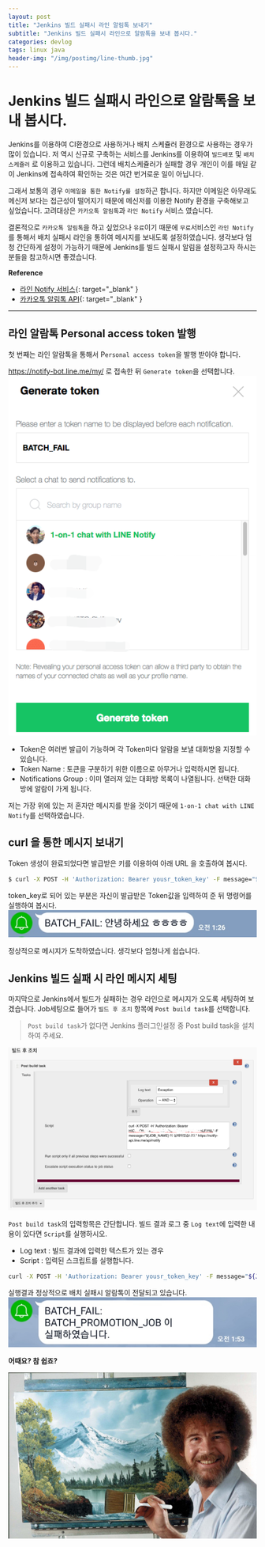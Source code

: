 ```yaml
---
layout: post
title: "Jenkins 빌드 실패시 라인 알림톡 보내기"
subtitle: "Jenkins 빌드 실패시 라인으로 알람톡을 보내 봅시다."
categories: devlog
tags: linux java
header-img: "/img/postimg/line-thumb.jpg"
---
```


# Jenkins 빌드 실패시 라인으로 알람톡을 보내 봅시다.
Jenkins를 이용하여 CI환경으로 사용하거나 배치 스케쥴러 환경으로 사용하는 경우가 많이 있습니다. 저 역시 신규로 구축하는 서비스를 Jenkins를 이용하여 `빌드배포` 및 `배치스케쥴러` 로 이용하고 있습니다. 그런데 배치스케쥴러가 실패할 경우 개인이 이를 매일 같이 Jenkins에 접속하여 확인하는 것은 여간 번거로운 일이 아닙니다.

그래서 보통의 경우 `이메일을 통한 Notify를 설정`하곤 합니다. 하지만 이메일은 아무래도 메신저 보다는 접근성이 떨어지기 때문에 메신저를 이용한 Notify 환경을 구축해보고 싶었습니다. 고려대상은 `카카오톡 알림톡`과 `라인 Notify` 서비스 였습니다. 

결론적으로 `카카오톡 알림톡`을 하고 싶었으나 `유료`이기 때문에 `무료`서비스인 `라인 Notify`를 통해서 배치 실패시 라인을 통하여 메시지를 보내도록 설정하였습니다. 생각보다 엄청 간단하게 설정이 가능하기 때문에 Jenkins를 빌드 실패시 알림을 설정하고자 하시는 분들을 참고하시면 좋겠습니다.


**Reference**
- [라인 Notify 서비스](https://engineering.linecorp.com/ko/blog/detail/88){: target="_blank" }
- [카카오톡 알림톡 API](https://www.apistore.co.kr/api/apiProviderGuide.do?service_seq=558){: target="_blank" }

*** 

## 라인 알람톡 Personal access token 발행
첫 번째는 라인 알람톡을 통해서 P`ersonal access token`을 발행 받아야 합니다.

https://notify-bot.line.me/my/ 로 접속한 뒤 `Generate token`을 선택합니다.
![](/assets/img/postimg/2018-09/2018-09-22-line.png)

- Token은 여러번 발급이 가능하며 각 Token마다 알람을 보낼 대화방을 지정할 수 있습니다.
- Token Name : 토큰을 구분하기 위한 이름으로 아무거나 입력하시면 됩니다.
- Notifications Group : 이미 열러져 있는 대화방 목록이 나열됩니다. 선택한 대화방에 알람이 가게 됩니다. 

저는 가장 위에 있는 저 혼자만 메시지를 받을 것이기 때문에 `1-on-1 chat with LINE Notify`를 선택하였습니다.

## curl 을 통한 메시지 보내기
Token 생성이 완료되었다면 발급받은 키를 이용하여 아래 URL 을 호출하여 봅시다.

```sh
$ curl -X POST -H 'Authorization: Bearer yousr_token_key' -F message="안녕하세요 ㅎㅎㅎ" https://notify-api.line.me/api/notify
```
token_key로 되어 있는 부분은 자신이 발급받은 Token값을 입력하여 준 뒤 명령어를 실행하여 봅시다.
![](/assets/img/postimg/2018-09/2018-09-22-line2.jpg)

정상적으로 메시지가 도착하였습니다. 생각보다 엄청나게 쉽습니다.

## Jenkins 빌드 실패 시 라인 메시지 세팅
마지막으로 Jenkins에서 빌드가 실패하는 경우 라인으로 메시지가 오도록 세팅하여 보겠습니다. 
Job세팅으로 들어가 `빌드 후 조치` 항목에 `Post build task`를 선택합니다.
>`Post build task`가 없다면 Jenkins 플러그인설정 중 Post build task을 설치하여 주세요.

![](/assets/img/postimg/2018-09/2018-09-22-line3.png)

`Post build task`의 입력항목은 간단합니다. 빌드 결과 로그 중 `Log text`에 입력한 내용이 있다면 `Script`를 실행하시오.
- Log text : 빌드 결과에 입력한 텍스트가 있는 경우
- Script : 입력된 스크립트를 실행합니다.

```sh
curl -X POST -H 'Authorization: Bearer yousr_token_key' -F message="${JOB_NAME} 이 실패하였습니다." https://notify-api.line.me/api/notify
```

실행결과 정상적으로 배치 실패시 알람톡이 전달되고 있습니다.
![](/assets/img/postimg/2018-09/2018-09-22-line4.jpg)

**어때요? 참 쉽죠?**

![](/assets/img/postimg/bob.jpg)